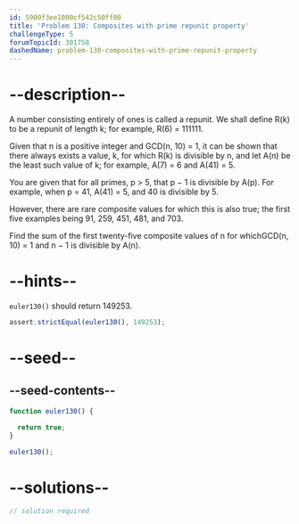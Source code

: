 ```yaml
---
id: 5900f3ee1000cf542c50ff00
title: 'Problem 130: Composites with prime repunit property'
challengeType: 5
forumTopicId: 301758
dashedName: problem-130-composites-with-prime-repunit-property
---
```


# --description--

A number consisting entirely of ones is called a repunit. We shall define R(k) to be a repunit of length k; for example, R(6) = 111111.

Given that n is a positive integer and GCD(n, 10) = 1, it can be shown that there always exists a value, k, for which R(k) is divisible by n, and let A(n) be the least such value of k; for example, A(7) = 6 and A(41) = 5.

You are given that for all primes, p > 5, that p − 1 is divisible by A(p). For example, when p = 41, A(41) = 5, and 40 is divisible by 5.

However, there are rare composite values for which this is also true; the first five examples being 91, 259, 451, 481, and 703.

Find the sum of the first twenty-five composite values of n for whichGCD(n, 10) = 1 and n − 1 is divisible by A(n).

# --hints--

`euler130()` should return 149253.

```js
assert.strictEqual(euler130(), 149253);
```

# --seed--

## --seed-contents--

```js
function euler130() {

  return true;
}

euler130();
```

# --solutions--

```js
// solution required
```
